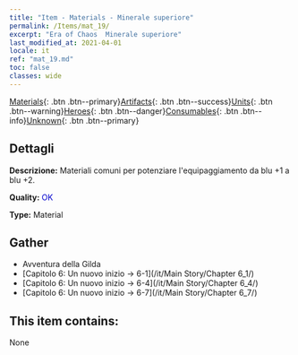 ```yaml
---
title: "Item - Materials - Minerale superiore"
permalink: /Items/mat_19/
excerpt: "Era of Chaos  Minerale superiore"
last_modified_at: 2021-04-01
locale: it
ref: "mat_19.md"
toc: false
classes: wide
---
```

 [Materials](/it/Items/){: .btn .btn--primary}[Artifacts](/it/Items/Artifacts/){: .btn .btn--success}[Units](/it/Items/Units/){: .btn .btn--warning}[Heroes](/it/Items/Heroes/){: .btn .btn--danger}[Consumables](/it/Items/Consumables/){: .btn .btn--info}[Unknown](/it/Items/Unknown/){: .btn .btn--primary}

## Dettagli
 **Descrizione:** Materiali comuni per potenziare l'equipaggiamento da blu +1 a blu +2.

 **Quality:** <span style="color: #0000CD">OK</span>

 **Type:** Material

## Gather

*    Avventura della Gilda 
*    [Capitolo 6: Un nuovo inizio -> 6-1](/it/Main Story/Chapter 6_1/) 
*    [Capitolo 6: Un nuovo inizio -> 6-4](/it/Main Story/Chapter 6_4/) 
*    [Capitolo 6: Un nuovo inizio -> 6-7](/it/Main Story/Chapter 6_7/) 

## This item contains:

  None

